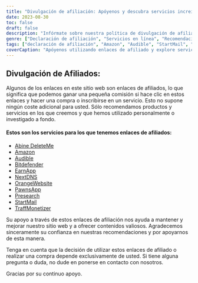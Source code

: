 ```yaml
---
title: "Divulgación de afiliación: Apóyenos y descubra servicios increíbles"
date: 2023-08-30
toc: false
draft: false
description: "Infórmate sobre nuestra política de divulgación de afiliación y explora servicios de primera categoría como Amazon, Audible, StartMail y muchos más."
genre: ["Declaración de afiliación", "Servicios en línea", "Recomendaciones de productos", "Productos digitales", "Marketing de afiliación", "Ganancias en línea", "Monetización del sitio web", "Ganar en línea", "Marketing en Internet", "Transparencia"]
tags: ["declaración de afiliación", "Amazon", "Audible", "StartMail", "Bitdefender", "DeleteMe", "SiguienteDNS", "PeonesApp", "TraffMonetizer", "EarnApp", "Preinvestigación", "NaranjaPágina web", "ganar dinero en línea", "recomendaciones de productos", "productos digitales", "servicios en línea", "monetización", "ingresos del sitio web", "afiliados", "ingresos en línea", "transparencia", "marketing en internet", "negocio en línea", "comunicación de resultados", "enlaces afiliados", "Apóyanos", "potencial de ingresos", "apoyo financiero", "asociaciones empresariales", "recomendaciones fiables", "capacitar a los lectores"]
coverCaption: "Apóyenos utilizando enlaces de afiliado y explore servicios de primera categoría para sus empresas en línea."
---
```


## **Divulgación de Afiliados:**

Algunos de los enlaces en este sitio web son enlaces de afiliados, lo que significa que podemos ganar una pequeña comisión si hace clic en estos enlaces y hacer una compra o inscribirse en un servicio. Esto no supone ningún coste adicional para usted. Sólo recomendamos productos y servicios en los que creemos y que hemos utilizado personalmente o investigado a fondo.

#### Estos son los servicios para los que tenemos enlaces de afiliados:

- [Abine DeleteMe](https://joindeleteme.com/refer?coupon=RFR-40867-7DWHR4)
- [Amazon](https://amzn.to/47bpscS)
- [Audible](https://amzn.to/3O5yM9p)
- [Bitdefender](https://bitdefender.f9tmep.net/k0Wq1n)
- [EarnApp](https://earnapp.com/i/GCL9QzB5)
- [NextDNS](https://nextdns.io/?from=jyfq92sk)
- [OrangeWebsite](https://affiliate.orangewebsite.com/idevaffiliate.php?id=12501_0_1_5)
- [PawnsApp](https://pawns.app/?r=sos)
- [Presearch](https://presearch.com/signup?rid=4754563)
- [StartMail](https://www.startmail.com/en/partner/?ref=sos&tap_s=3999900-469b6c&tm_undefined=undefined)
- [TraffMonetizer](https://traffmonetizer.com/?aff=242022)

Su apoyo a través de estos enlaces de afiliación nos ayuda a mantener y mejorar nuestro sitio web y a ofrecer contenidos valiosos. Agradecemos sinceramente su confianza en nuestras recomendaciones y por apoyarnos de esta manera.

Tenga en cuenta que la decisión de utilizar estos enlaces de afiliado o realizar una compra depende exclusivamente de usted. Si tiene alguna pregunta o duda, no dude en ponerse en contacto con nosotros.

Gracias por su continuo apoyo.

